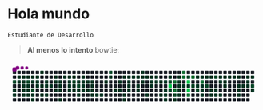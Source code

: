 # Hola mundo
`Estudiante de Desarrollo`
> **Al menos lo intento**:bowtie:
<!--
**iDankest/iDankest** is a ✨ _special_ ✨ repository because its `README.md` (this file) appears on your GitHub profile.

Here are some ideas to get you started:

- 🔭 I’m currently working on ...
- 🌱 I’m currently learning ...
- 👯 I’m looking to collaborate on ...
- 🤔 I’m looking for help with ...
- 💬 Ask me about ...
- 📫 How to reach me: ...
- 😄 Pronouns: ...
- ⚡ Fun fact: ...
-->
<svg viewBox="-16 -32 880 192" width="880" height="192" xmlns="http://www.w3.org/2000/svg"><desc>Generated with https://github.com/Platane/snk</desc><style>:root{--cb:#1b1f230a;--cs:purple;--ce:#161b22;--c0:#161b22;--c1:#01311f;--c2:#034525;--c3:#0f6d31;--c4:#00c647}.c{shape-rendering:geometricPrecision;fill:var(--ce);stroke-width:1px;stroke:var(--cb);animation:none 47500ms linear infinite;width:12px;height:12px}@keyframes c0{76.83%{fill:var(--c2)}76.85%,100%{fill:var(--ce)}}.c.c0{fill:var(--c2);animation-name:c0}@keyframes c1{30.94%{fill:var(--c1)}30.96%,100%{fill:var(--ce)}}.c.c1{fill:var(--c1);animation-name:c1}@keyframes c2{30.73%{fill:var(--c1)}30.75%,100%{fill:var(--ce)}}.c.c2{fill:var(--c1);animation-name:c2}@keyframes c3{0.62%{fill:var(--c1)}0.64%,100%{fill:var(--ce)}}.c.c3{fill:var(--c1);animation-name:c3}@keyframes c4{29.46%{fill:var(--c1)}29.48%,100%{fill:var(--ce)}}.c.c4{fill:var(--c1);animation-name:c4}@keyframes c5{0.83%{fill:var(--c1)}0.85%,100%{fill:var(--ce)}}.c.c5{fill:var(--c1);animation-name:c5}@keyframes c6{29.25%{fill:var(--c1)}29.27%,100%{fill:var(--ce)}}.c.c6{fill:var(--c1);animation-name:c6}@keyframes c7{29.04%{fill:var(--c1)}29.06%,100%{fill:var(--ce)}}.c.c7{fill:var(--c1);animation-name:c7}@keyframes c8{30.1%{fill:var(--c1)}30.12%,100%{fill:var(--ce)}}.c.c8{fill:var(--c1);animation-name:c8}@keyframes c9{30.31%{fill:var(--c1)}30.33%,100%{fill:var(--ce)}}.c.c9{fill:var(--c1);animation-name:c9}@keyframes ca{1.04%{fill:var(--c1)}1.06%,100%{fill:var(--ce)}}.c.ca{fill:var(--c1);animation-name:ca}@keyframes cb{76.2%{fill:var(--c2)}76.22%,100%{fill:var(--ce)}}.c.cb{fill:var(--c2);animation-name:cb}@keyframes cc{28.83%{fill:var(--c1)}28.85%,100%{fill:var(--ce)}}.c.cc{fill:var(--c1);animation-name:cc}@keyframes cd{28.62%{fill:var(--c1)}28.64%,100%{fill:var(--ce)}}.c.cd{fill:var(--c1);animation-name:cd}@keyframes ce{28.41%{fill:var(--c1)}28.43%,100%{fill:var(--ce)}}.c.ce{fill:var(--c1);animation-name:ce}@keyframes cf{1.25%{fill:var(--c1)}1.27%,100%{fill:var(--ce)}}.c.cf{fill:var(--c1);animation-name:cf}@keyframes cg{1.88%{fill:var(--c1)}1.9%,100%{fill:var(--ce)}}.c.cg{fill:var(--c1);animation-name:cg}@keyframes ch{75.57%{fill:var(--c2)}75.59%,100%{fill:var(--ce)}}.c.ch{fill:var(--c2);animation-name:ch}@keyframes ci{28.2%{fill:var(--c1)}28.22%,100%{fill:var(--ce)}}.c.ci{fill:var(--c1);animation-name:ci}@keyframes cj{32.2%{fill:var(--c1)}32.22%,100%{fill:var(--ce)}}.c.cj{fill:var(--c1);animation-name:cj}@keyframes ck{1.46%{fill:var(--c1)}1.48%,100%{fill:var(--ce)}}.c.ck{fill:var(--c1);animation-name:ck}@keyframes cl{1.67%{fill:var(--c1)}1.69%,100%{fill:var(--ce)}}.c.cl{fill:var(--c1);animation-name:cl}@keyframes cm{2.31%{fill:var(--c1)}2.33%,100%{fill:var(--ce)}}.c.cm{fill:var(--c1);animation-name:cm}@keyframes cn{35.57%{fill:var(--c1)}35.59%,100%{fill:var(--ce)}}.c.cn{fill:var(--c1);animation-name:cn}@keyframes co{2.52%{fill:var(--c1)}2.54%,100%{fill:var(--ce)}}.c.co{fill:var(--c1);animation-name:co}@keyframes cp{27.78%{fill:var(--c1)}27.8%,100%{fill:var(--ce)}}.c.cp{fill:var(--c1);animation-name:cp}@keyframes cq{34.94%{fill:var(--c1)}34.96%,100%{fill:var(--ce)}}.c.cq{fill:var(--c1);animation-name:cq}@keyframes cr{2.73%{fill:var(--c1)}2.75%,100%{fill:var(--ce)}}.c.cr{fill:var(--c1);animation-name:cr}@keyframes cs{27.57%{fill:var(--c1)}27.59%,100%{fill:var(--ce)}}.c.cs{fill:var(--c1);animation-name:cs}@keyframes ct{2.94%{fill:var(--c1)}2.96%,100%{fill:var(--ce)}}.c.ct{fill:var(--c1);animation-name:ct}@keyframes cu{3.99%{fill:var(--c1)}4.01%,100%{fill:var(--ce)}}.c.cu{fill:var(--c1);animation-name:cu}@keyframes cv{3.78%{fill:var(--c1)}3.8%,100%{fill:var(--ce)}}.c.cv{fill:var(--c1);animation-name:cv}@keyframes cw{26.94%{fill:var(--c1)}26.96%,100%{fill:var(--ce)}}.c.cw{fill:var(--c1);animation-name:cw}@keyframes cx{3.57%{fill:var(--c1)}3.59%,100%{fill:var(--ce)}}.c.cx{fill:var(--c1);animation-name:cx}@keyframes cy{3.36%{fill:var(--c1)}3.38%,100%{fill:var(--ce)}}.c.cy{fill:var(--c1);animation-name:cy}@keyframes cz{26.73%{fill:var(--c1)}26.75%,100%{fill:var(--ce)}}.c.cz{fill:var(--c1);animation-name:cz}@keyframes c10{33.46%{fill:var(--c1)}33.48%,100%{fill:var(--ce)}}.c.c10{fill:var(--c1);animation-name:c10}@keyframes c11{4.41%{fill:var(--c1)}4.43%,100%{fill:var(--ce)}}.c.c11{fill:var(--c1);animation-name:c11}@keyframes c12{4.62%{fill:var(--c1)}4.64%,100%{fill:var(--ce)}}.c.c12{fill:var(--c1);animation-name:c12}@keyframes c13{24.62%{fill:var(--c1)}24.64%,100%{fill:var(--ce)}}.c.c13{fill:var(--c1);animation-name:c13}@keyframes c14{24.83%{fill:var(--c1)}24.85%,100%{fill:var(--ce)}}.c.c14{fill:var(--c1);animation-name:c14}@keyframes c15{26.31%{fill:var(--c1)}26.33%,100%{fill:var(--ce)}}.c.c15{fill:var(--c1);animation-name:c15}@keyframes c16{4.83%{fill:var(--c1)}4.85%,100%{fill:var(--ce)}}.c.c16{fill:var(--c1);animation-name:c16}@keyframes c17{72.83%{fill:var(--c2)}72.85%,100%{fill:var(--ce)}}.c.c17{fill:var(--c2);animation-name:c17}@keyframes c18{25.04%{fill:var(--c1)}25.06%,100%{fill:var(--ce)}}.c.c18{fill:var(--c1);animation-name:c18}@keyframes c19{25.25%{fill:var(--c1)}25.27%,100%{fill:var(--ce)}}.c.c19{fill:var(--c1);animation-name:c19}@keyframes c1a{23.78%{fill:var(--c1)}23.8%,100%{fill:var(--ce)}}.c.c1a{fill:var(--c1);animation-name:c1a}@keyframes c1b{73.25%{fill:var(--c2)}73.27%,100%{fill:var(--ce)}}.c.c1b{fill:var(--c2);animation-name:c1b}@keyframes c1c{25.46%{fill:var(--c1)}25.48%,100%{fill:var(--ce)}}.c.c1c{fill:var(--c1);animation-name:c1c}@keyframes c1d{25.67%{fill:var(--c1)}25.69%,100%{fill:var(--ce)}}.c.c1d{fill:var(--c1);animation-name:c1d}@keyframes c1e{5.25%{fill:var(--c1)}5.27%,100%{fill:var(--ce)}}.c.c1e{fill:var(--c1);animation-name:c1e}@keyframes c1f{5.46%{fill:var(--c1)}5.48%,100%{fill:var(--ce)}}.c.c1f{fill:var(--c1);animation-name:c1f}@keyframes c1g{6.52%{fill:var(--c1)}6.54%,100%{fill:var(--ce)}}.c.c1g{fill:var(--c1);animation-name:c1g}@keyframes c1h{6.73%{fill:var(--c1)}6.75%,100%{fill:var(--ce)}}.c.c1h{fill:var(--c1);animation-name:c1h}@keyframes c1i{5.67%{fill:var(--c1)}5.69%,100%{fill:var(--ce)}}.c.c1i{fill:var(--c1);animation-name:c1i}@keyframes c1j{6.94%{fill:var(--c1)}6.96%,100%{fill:var(--ce)}}.c.c1j{fill:var(--c1);animation-name:c1j}@keyframes c1k{5.88%{fill:var(--c1)}5.9%,100%{fill:var(--ce)}}.c.c1k{fill:var(--c1);animation-name:c1k}@keyframes c1l{6.1%{fill:var(--c1)}6.12%,100%{fill:var(--ce)}}.c.c1l{fill:var(--c1);animation-name:c1l}@keyframes c1m{7.15%{fill:var(--c1)}7.17%,100%{fill:var(--ce)}}.c.c1m{fill:var(--c1);animation-name:c1m}@keyframes c1n{7.36%{fill:var(--c1)}7.38%,100%{fill:var(--ce)}}.c.c1n{fill:var(--c1);animation-name:c1n}@keyframes c1o{7.57%{fill:var(--c1)}7.59%,100%{fill:var(--ce)}}.c.c1o{fill:var(--c1);animation-name:c1o}@keyframes c1p{7.78%{fill:var(--c1)}7.8%,100%{fill:var(--ce)}}.c.c1p{fill:var(--c1);animation-name:c1p}@keyframes c1q{22.52%{fill:var(--c1)}22.54%,100%{fill:var(--ce)}}.c.c1q{fill:var(--c1);animation-name:c1q}@keyframes c1r{70.73%{fill:var(--c2)}70.75%,100%{fill:var(--ce)}}.c.c1r{fill:var(--c2);animation-name:c1r}@keyframes c1s{22.1%{fill:var(--c1)}22.12%,100%{fill:var(--ce)}}.c.c1s{fill:var(--c1);animation-name:c1s}@keyframes c1t{8.62%{fill:var(--c1)}8.64%,100%{fill:var(--ce)}}.c.c1t{fill:var(--c1);animation-name:c1t}@keyframes c1u{21.04%{fill:var(--c1)}21.06%,100%{fill:var(--ce)}}.c.c1u{fill:var(--c1);animation-name:c1u}@keyframes c1v{8.83%{fill:var(--c1)}8.85%,100%{fill:var(--ce)}}.c.c1v{fill:var(--c1);animation-name:c1v}@keyframes c1w{21.46%{fill:var(--c1)}21.48%,100%{fill:var(--ce)}}.c.c1w{fill:var(--c1);animation-name:c1w}@keyframes c1x{19.78%{fill:var(--c1)}19.8%,100%{fill:var(--ce)}}.c.c1x{fill:var(--c1);animation-name:c1x}@keyframes c1y{19.99%{fill:var(--c1)}20.01%,100%{fill:var(--ce)}}.c.c1y{fill:var(--c1);animation-name:c1y}@keyframes c1z{9.88%{fill:var(--c1)}9.9%,100%{fill:var(--ce)}}.c.c1z{fill:var(--c1);animation-name:c1z}@keyframes c20{9.67%{fill:var(--c1)}9.69%,100%{fill:var(--ce)}}.c.c20{fill:var(--c1);animation-name:c20}@keyframes c21{9.46%{fill:var(--c1)}9.48%,100%{fill:var(--ce)}}.c.c21{fill:var(--c1);animation-name:c21}@keyframes c22{9.25%{fill:var(--c1)}9.27%,100%{fill:var(--ce)}}.c.c22{fill:var(--c1);animation-name:c22}@keyframes c23{10.1%{fill:var(--c1)}10.12%,100%{fill:var(--ce)}}.c.c23{fill:var(--c1);animation-name:c23}@keyframes c24{10.31%{fill:var(--c1)}10.33%,100%{fill:var(--ce)}}.c.c24{fill:var(--c1);animation-name:c24}@keyframes c25{18.73%{fill:var(--c1)}18.75%,100%{fill:var(--ce)}}.c.c25{fill:var(--c1);animation-name:c25}@keyframes c26{18.94%{fill:var(--c1)}18.96%,100%{fill:var(--ce)}}.c.c26{fill:var(--c1);animation-name:c26}@keyframes c27{17.88%{fill:var(--c1)}17.9%,100%{fill:var(--ce)}}.c.c27{fill:var(--c1);animation-name:c27}@keyframes c28{10.52%{fill:var(--c1)}10.54%,100%{fill:var(--ce)}}.c.c28{fill:var(--c1);animation-name:c28}@keyframes c29{17.46%{fill:var(--c1)}17.48%,100%{fill:var(--ce)}}.c.c29{fill:var(--c1);animation-name:c29}@keyframes c2a{10.73%{fill:var(--c1)}10.75%,100%{fill:var(--ce)}}.c.c2a{fill:var(--c1);animation-name:c2a}@keyframes c2b{16.2%{fill:var(--c1)}16.22%,100%{fill:var(--ce)}}.c.c2b{fill:var(--c1);animation-name:c2b}@keyframes c2c{10.94%{fill:var(--c1)}10.96%,100%{fill:var(--ce)}}.c.c2c{fill:var(--c1);animation-name:c2c}@keyframes c2d{17.04%{fill:var(--c1)}17.06%,100%{fill:var(--ce)}}.c.c2d{fill:var(--c1);animation-name:c2d}@keyframes c2e{16.83%{fill:var(--c1)}16.85%,100%{fill:var(--ce)}}.c.c2e{fill:var(--c1);animation-name:c2e}@keyframes c2f{11.15%{fill:var(--c1)}11.17%,100%{fill:var(--ce)}}.c.c2f{fill:var(--c1);animation-name:c2f}@keyframes c2g{11.36%{fill:var(--c1)}11.38%,100%{fill:var(--ce)}}.c.c2g{fill:var(--c1);animation-name:c2g}@keyframes c2h{11.57%{fill:var(--c1)}11.59%,100%{fill:var(--ce)}}.c.c2h{fill:var(--c1);animation-name:c2h}@keyframes c2i{15.57%{fill:var(--c1)}15.59%,100%{fill:var(--ce)}}.c.c2i{fill:var(--c1);animation-name:c2i}@keyframes c2j{11.78%{fill:var(--c1)}11.8%,100%{fill:var(--ce)}}.c.c2j{fill:var(--c1);animation-name:c2j}@keyframes c2k{15.15%{fill:var(--c1)}15.17%,100%{fill:var(--ce)}}.c.c2k{fill:var(--c1);animation-name:c2k}@keyframes c2l{14.94%{fill:var(--c1)}14.96%,100%{fill:var(--ce)}}.c.c2l{fill:var(--c1);animation-name:c2l}@keyframes c2m{14.73%{fill:var(--c1)}14.75%,100%{fill:var(--ce)}}.c.c2m{fill:var(--c1);animation-name:c2m}@keyframes c2n{12.2%{fill:var(--c1)}12.22%,100%{fill:var(--ce)}}.c.c2n{fill:var(--c1);animation-name:c2n}@keyframes c2o{67.57%{fill:var(--c2)}67.59%,100%{fill:var(--ce)}}.c.c2o{fill:var(--c2);animation-name:c2o}@keyframes c2p{91.78%{fill:var(--c4)}91.8%,100%{fill:var(--ce)}}.c.c2p{fill:var(--c4);animation-name:c2p}@keyframes c2q{66.73%{fill:var(--c2)}66.75%,100%{fill:var(--ce)}}.c.c2q{fill:var(--c2);animation-name:c2q}@keyframes c2r{88.83%{fill:var(--c3)}88.85%,100%{fill:var(--ce)}}.c.c2r{fill:var(--c3);animation-name:c2r}@keyframes c2s{89.25%{fill:var(--c3)}89.27%,100%{fill:var(--ce)}}.c.c2s{fill:var(--c3);animation-name:c2s}@keyframes c2t{66.31%{fill:var(--c2)}66.33%,100%{fill:var(--ce)}}.c.c2t{fill:var(--c2);animation-name:c2t}@keyframes c2u{14.31%{fill:var(--c1)}14.33%,100%{fill:var(--ce)}}.c.c2u{fill:var(--c1);animation-name:c2u}@keyframes c2v{12.62%{fill:var(--c1)}12.64%,100%{fill:var(--ce)}}.c.c2v{fill:var(--c1);animation-name:c2v}@keyframes c2w{12.83%{fill:var(--c1)}12.85%,100%{fill:var(--ce)}}.c.c2w{fill:var(--c1);animation-name:c2w}@keyframes c2x{13.46%{fill:var(--c1)}13.48%,100%{fill:var(--ce)}}.c.c2x{fill:var(--c1);animation-name:c2x}@keyframes c2y{13.67%{fill:var(--c1)}13.69%,100%{fill:var(--ce)}}.c.c2y{fill:var(--c1);animation-name:c2y}@keyframes c2z{13.88%{fill:var(--c1)}13.9%,100%{fill:var(--ce)}}.c.c2z{fill:var(--c1);animation-name:c2z}@keyframes c30{87.99%{fill:var(--c3)}88.01%,100%{fill:var(--ce)}}.c.c30{fill:var(--c3);animation-name:c30}@keyframes c31{87.78%{fill:var(--c3)}87.8%,100%{fill:var(--ce)}}.c.c31{fill:var(--c3);animation-name:c31}@keyframes c32{13.25%{fill:var(--c1)}13.27%,100%{fill:var(--ce)}}.c.c32{fill:var(--c1);animation-name:c32}@keyframes c33{85.88%{fill:var(--c2)}85.9%,100%{fill:var(--ce)}}.c.c33{fill:var(--c2);animation-name:c33}@keyframes c34{90.73%{fill:var(--c4)}90.75%,100%{fill:var(--ce)}}.c.c34{fill:var(--c4);animation-name:c34}@keyframes c35{58.1%{fill:var(--c1)}58.12%,100%{fill:var(--ce)}}.c.c35{fill:var(--c1);animation-name:c35}@keyframes c36{90.31%{fill:var(--c4)}90.33%,100%{fill:var(--ce)}}.c.c36{fill:var(--c4);animation-name:c36}@keyframes c37{90.1%{fill:var(--c3)}90.12%,100%{fill:var(--ce)}}.c.c37{fill:var(--c3);animation-name:c37}@keyframes c38{86.1%{fill:var(--c3)}86.12%,100%{fill:var(--ce)}}.c.c38{fill:var(--c3);animation-name:c38}@keyframes c39{58.31%{fill:var(--c2)}58.33%,100%{fill:var(--ce)}}.c.c39{fill:var(--c2);animation-name:c39}@keyframes c3a{43.36%{fill:var(--c1)}43.38%,100%{fill:var(--ce)}}.c.c3a{fill:var(--c1);animation-name:c3a}@keyframes c3b{53.88%{fill:var(--c1)}53.9%,100%{fill:var(--ce)}}.c.c3b{fill:var(--c1);animation-name:c3b}@keyframes c3c{58.73%{fill:var(--c2)}58.75%,100%{fill:var(--ce)}}.c.c3c{fill:var(--c2);animation-name:c3c}@keyframes c3d{43.57%{fill:var(--c1)}43.59%,100%{fill:var(--ce)}}.c.c3d{fill:var(--c1);animation-name:c3d}@keyframes c3e{86.73%{fill:var(--c3)}86.75%,100%{fill:var(--ce)}}.c.c3e{fill:var(--c3);animation-name:c3e}@keyframes c3f{53.67%{fill:var(--c1)}53.69%,100%{fill:var(--ce)}}.c.c3f{fill:var(--c1);animation-name:c3f}@keyframes c3g{53.46%{fill:var(--c1)}53.48%,100%{fill:var(--ce)}}.c.c3g{fill:var(--c1);animation-name:c3g}@keyframes c3h{56.2%{fill:var(--c1)}56.22%,100%{fill:var(--ce)}}.c.c3h{fill:var(--c1);animation-name:c3h}@keyframes c3i{43.78%{fill:var(--c1)}43.8%,100%{fill:var(--ce)}}.c.c3i{fill:var(--c1);animation-name:c3i}@keyframes c3j{59.36%{fill:var(--c2)}59.38%,100%{fill:var(--ce)}}.c.c3j{fill:var(--c2);animation-name:c3j}@keyframes c3k{43.99%{fill:var(--c1)}44.01%,100%{fill:var(--ce)}}.c.c3k{fill:var(--c1);animation-name:c3k}@keyframes c3l{51.78%{fill:var(--c1)}51.8%,100%{fill:var(--ce)}}.c.c3l{fill:var(--c1);animation-name:c3l}@keyframes c3m{51.99%{fill:var(--c1)}52.01%,100%{fill:var(--ce)}}.c.c3m{fill:var(--c1);animation-name:c3m}@keyframes c3n{60.2%{fill:var(--c2)}60.22%,100%{fill:var(--ce)}}.c.c3n{fill:var(--c2);animation-name:c3n}@keyframes c3o{51.57%{fill:var(--c1)}51.59%,100%{fill:var(--ce)}}.c.c3o{fill:var(--c1);animation-name:c3o}@keyframes c3p{52.2%{fill:var(--c1)}52.22%,100%{fill:var(--ce)}}.c.c3p{fill:var(--c1);animation-name:c3p}@keyframes c3q{50.73%{fill:var(--c1)}50.75%,100%{fill:var(--ce)}}.c.c3q{fill:var(--c1);animation-name:c3q}@keyframes c3r{44.62%{fill:var(--c1)}44.64%,100%{fill:var(--ce)}}.c.c3r{fill:var(--c1);animation-name:c3r}@keyframes c3s{52.41%{fill:var(--c1)}52.43%,100%{fill:var(--ce)}}.c.c3s{fill:var(--c1);animation-name:c3s}@keyframes c3t{45.04%{fill:var(--c1)}45.06%,100%{fill:var(--ce)}}.c.c3t{fill:var(--c1);animation-name:c3t}@keyframes c3u{44.83%{fill:var(--c1)}44.85%,100%{fill:var(--ce)}}.c.c3u{fill:var(--c1);animation-name:c3u}@keyframes c3v{50.1%{fill:var(--c1)}50.12%,100%{fill:var(--ce)}}.c.c3v{fill:var(--c1);animation-name:c3v}@keyframes c3w{45.25%{fill:var(--c1)}45.27%,100%{fill:var(--ce)}}.c.c3w{fill:var(--c1);animation-name:c3w}@keyframes c3x{45.46%{fill:var(--c1)}45.48%,100%{fill:var(--ce)}}.c.c3x{fill:var(--c1);animation-name:c3x}@keyframes c3y{45.67%{fill:var(--c1)}45.69%,100%{fill:var(--ce)}}.c.c3y{fill:var(--c1);animation-name:c3y}@keyframes c3z{47.36%{fill:var(--c1)}47.38%,100%{fill:var(--ce)}}.c.c3z{fill:var(--c1);animation-name:c3z}@keyframes c40{47.57%{fill:var(--c1)}47.59%,100%{fill:var(--ce)}}.c.c40{fill:var(--c1);animation-name:c40}@keyframes c41{47.78%{fill:var(--c1)}47.8%,100%{fill:var(--ce)}}.c.c41{fill:var(--c1);animation-name:c41}@keyframes c42{47.15%{fill:var(--c1)}47.17%,100%{fill:var(--ce)}}.c.c42{fill:var(--c1);animation-name:c42}@keyframes c43{46.1%{fill:var(--c1)}46.12%,100%{fill:var(--ce)}}.c.c43{fill:var(--c1);animation-name:c43}@keyframes c44{46.73%{fill:var(--c1)}46.75%,100%{fill:var(--ce)}}.c.c44{fill:var(--c1);animation-name:c44}@keyframes c45{46.94%{fill:var(--c1)}46.96%,100%{fill:var(--ce)}}.c.c45{fill:var(--c1);animation-name:c45}@keyframes c46{46.31%{fill:var(--c1)}46.33%,100%{fill:var(--ce)}}.c.c46{fill:var(--c1);animation-name:c46}@keyframes c47{62.31%{fill:var(--c2)}62.33%,100%{fill:var(--ce)}}.c.c47{fill:var(--c2);animation-name:c47}@keyframes c48{48.62%{fill:var(--c1)}48.64%,100%{fill:var(--ce)}}.c.c48{fill:var(--c1);animation-name:c48}.u{transform-origin:0 0;transform:scale(0,1);animation:none linear 47500ms infinite}@keyframes u0{0.62%{transform:scale(0.000,1)}0.64%,0.83%{transform:scale(0.008,1)}0.85%,1.04%{transform:scale(0.016,1)}1.06%,1.25%{transform:scale(0.023,1)}1.27%,1.46%{transform:scale(0.031,1)}1.48%,1.67%{transform:scale(0.039,1)}1.69%,1.88%{transform:scale(0.047,1)}1.9%,2.31%{transform:scale(0.055,1)}2.33%,2.52%{transform:scale(0.063,1)}2.54%,2.73%{transform:scale(0.070,1)}2.75%,2.94%{transform:scale(0.078,1)}2.96%,3.36%{transform:scale(0.086,1)}3.38%,3.57%{transform:scale(0.094,1)}3.59%,3.78%{transform:scale(0.102,1)}3.8%,3.99%{transform:scale(0.109,1)}4.01%,4.41%{transform:scale(0.117,1)}4.43%,4.62%{transform:scale(0.125,1)}4.64%,4.83%{transform:scale(0.133,1)}4.85%,5.25%{transform:scale(0.141,1)}5.27%,5.46%{transform:scale(0.148,1)}5.48%,5.67%{transform:scale(0.156,1)}5.69%,5.88%{transform:scale(0.164,1)}5.9%,6.1%{transform:scale(0.172,1)}6.12%,6.52%{transform:scale(0.180,1)}6.54%,6.73%{transform:scale(0.188,1)}6.75%,6.94%{transform:scale(0.195,1)}6.96%,7.15%{transform:scale(0.203,1)}7.17%,7.36%{transform:scale(0.211,1)}7.38%,7.57%{transform:scale(0.219,1)}7.59%,7.78%{transform:scale(0.227,1)}7.8%,8.62%{transform:scale(0.234,1)}8.64%,8.83%{transform:scale(0.242,1)}8.85%,9.25%{transform:scale(0.250,1)}9.27%,9.46%{transform:scale(0.258,1)}9.48%,9.67%{transform:scale(0.266,1)}9.69%,9.88%{transform:scale(0.273,1)}9.9%,10.1%{transform:scale(0.281,1)}10.12%,10.31%{transform:scale(0.289,1)}10.33%,10.52%{transform:scale(0.297,1)}10.54%,10.73%{transform:scale(0.305,1)}10.75%,10.94%{transform:scale(0.313,1)}10.96%,11.15%{transform:scale(0.320,1)}11.17%,11.36%{transform:scale(0.328,1)}11.38%,11.57%{transform:scale(0.336,1)}11.59%,11.78%{transform:scale(0.344,1)}11.8%,12.2%{transform:scale(0.352,1)}12.22%,12.62%{transform:scale(0.359,1)}12.64%,12.83%{transform:scale(0.367,1)}12.85%,13.25%{transform:scale(0.375,1)}13.27%,13.46%{transform:scale(0.383,1)}13.48%,13.67%{transform:scale(0.391,1)}13.69%,13.88%{transform:scale(0.398,1)}13.9%,14.31%{transform:scale(0.406,1)}14.33%,14.73%{transform:scale(0.414,1)}14.75%,14.94%{transform:scale(0.422,1)}14.96%,15.15%{transform:scale(0.430,1)}15.17%,15.57%{transform:scale(0.438,1)}15.59%,16.2%{transform:scale(0.445,1)}16.22%,16.83%{transform:scale(0.453,1)}16.85%,17.04%{transform:scale(0.461,1)}17.06%,17.46%{transform:scale(0.469,1)}17.48%,17.88%{transform:scale(0.477,1)}17.9%,18.73%{transform:scale(0.484,1)}18.75%,18.94%{transform:scale(0.492,1)}18.96%,19.78%{transform:scale(0.500,1)}19.8%,19.99%{transform:scale(0.508,1)}20.01%,21.04%{transform:scale(0.516,1)}21.06%,21.46%{transform:scale(0.523,1)}21.48%,22.1%{transform:scale(0.531,1)}22.12%,22.52%{transform:scale(0.539,1)}22.54%,23.78%{transform:scale(0.547,1)}23.8%,24.62%{transform:scale(0.555,1)}24.64%,24.83%{transform:scale(0.563,1)}24.85%,25.04%{transform:scale(0.570,1)}25.06%,25.25%{transform:scale(0.578,1)}25.27%,25.46%{transform:scale(0.586,1)}25.48%,25.67%{transform:scale(0.594,1)}25.69%,26.31%{transform:scale(0.602,1)}26.33%,26.73%{transform:scale(0.609,1)}26.75%,26.94%{transform:scale(0.617,1)}26.96%,27.57%{transform:scale(0.625,1)}27.59%,27.78%{transform:scale(0.633,1)}27.8%,28.2%{transform:scale(0.641,1)}28.22%,28.41%{transform:scale(0.648,1)}28.43%,28.62%{transform:scale(0.656,1)}28.64%,28.83%{transform:scale(0.664,1)}28.85%,29.04%{transform:scale(0.672,1)}29.06%,29.25%{transform:scale(0.680,1)}29.27%,29.46%{transform:scale(0.688,1)}29.48%,30.1%{transform:scale(0.695,1)}30.12%,30.31%{transform:scale(0.703,1)}30.33%,30.73%{transform:scale(0.711,1)}30.75%,30.94%{transform:scale(0.719,1)}30.96%,32.2%{transform:scale(0.727,1)}32.22%,33.46%{transform:scale(0.734,1)}33.48%,34.94%{transform:scale(0.742,1)}34.96%,35.57%{transform:scale(0.750,1)}35.59%,43.36%{transform:scale(0.758,1)}43.38%,43.57%{transform:scale(0.766,1)}43.59%,43.78%{transform:scale(0.773,1)}43.8%,43.99%{transform:scale(0.781,1)}44.01%,44.62%{transform:scale(0.789,1)}44.64%,44.83%{transform:scale(0.797,1)}44.85%,45.04%{transform:scale(0.805,1)}45.06%,45.25%{transform:scale(0.813,1)}45.27%,45.46%{transform:scale(0.820,1)}45.48%,45.67%{transform:scale(0.828,1)}45.69%,46.1%{transform:scale(0.836,1)}46.12%,46.31%{transform:scale(0.844,1)}46.33%,46.73%{transform:scale(0.852,1)}46.75%,46.94%{transform:scale(0.859,1)}46.96%,47.15%{transform:scale(0.867,1)}47.17%,47.36%{transform:scale(0.875,1)}47.38%,47.57%{transform:scale(0.883,1)}47.59%,47.78%{transform:scale(0.891,1)}47.8%,48.62%{transform:scale(0.898,1)}48.64%,50.1%{transform:scale(0.906,1)}50.12%,50.73%{transform:scale(0.914,1)}50.75%,51.57%{transform:scale(0.922,1)}51.59%,51.78%{transform:scale(0.930,1)}51.8%,51.99%{transform:scale(0.938,1)}52.01%,52.2%{transform:scale(0.945,1)}52.22%,52.41%{transform:scale(0.953,1)}52.43%,53.46%{transform:scale(0.961,1)}53.48%,53.67%{transform:scale(0.969,1)}53.69%,53.88%{transform:scale(0.977,1)}53.9%,56.2%{transform:scale(0.984,1)}56.22%,58.1%{transform:scale(0.992,1)}58.12%,100%{transform:scale(1.000,1)}}.u.u0{fill:var(--c1);animation-name:u0;transform-origin:0.0px 0}@keyframes u1{58.31%{transform:scale(0.000,1)}58.33%,58.73%{transform:scale(0.067,1)}58.75%,59.36%{transform:scale(0.133,1)}59.38%,60.2%{transform:scale(0.200,1)}60.22%,62.31%{transform:scale(0.267,1)}62.33%,66.31%{transform:scale(0.333,1)}66.33%,66.73%{transform:scale(0.400,1)}66.75%,67.57%{transform:scale(0.467,1)}67.59%,70.73%{transform:scale(0.533,1)}70.75%,72.83%{transform:scale(0.600,1)}72.85%,73.25%{transform:scale(0.667,1)}73.27%,75.57%{transform:scale(0.733,1)}75.59%,76.2%{transform:scale(0.800,1)}76.22%,76.83%{transform:scale(0.867,1)}76.85%,85.88%{transform:scale(0.933,1)}85.9%,100%{transform:scale(1.000,1)}}.u.u1{fill:var(--c2);animation-name:u1;transform-origin:709.4px 0}@keyframes u2{86.1%{transform:scale(0.000,1)}86.12%,86.73%{transform:scale(0.143,1)}86.75%,87.78%{transform:scale(0.286,1)}87.8%,87.99%{transform:scale(0.429,1)}88.01%,88.83%{transform:scale(0.571,1)}88.85%,89.25%{transform:scale(0.714,1)}89.27%,90.1%{transform:scale(0.857,1)}90.12%,100%{transform:scale(1.000,1)}}.u.u2{fill:var(--c3);animation-name:u2;transform-origin:792.6px 0}@keyframes u3{90.31%{transform:scale(0.000,1)}90.33%,90.73%{transform:scale(0.333,1)}90.75%,91.78%{transform:scale(0.667,1)}91.8%,100%{transform:scale(1.000,1)}}.u.u3{fill:var(--c4);animation-name:u3;transform-origin:831.4px 0}.s{shape-rendering:geometricPrecision;fill:var(--cs);animation:none linear 47500ms infinite}@keyframes s0{0%,99.79%{transform:translate(0px,-16px)}0.21%{transform:translate(0px,0px)}0.42%{transform:translate(16px,0px)}0.63%{transform:translate(16px,16px)}1.47%{transform:translate(80px,16px)}1.68%{transform:translate(80px,32px)}1.89%{transform:translate(64px,32px)}2.11%,75.37%{transform:translate(64px,48px)}3.37%{transform:translate(160px,48px)}3.58%,34.32%{transform:translate(160px,32px)}3.79%{transform:translate(144px,32px)}4%{transform:translate(144px,16px)}5.26%{transform:translate(240px,16px)}5.47%{transform:translate(240px,32px)}5.89%{transform:translate(272px,32px)}6.11%{transform:translate(272px,48px)}6.53%{transform:translate(240px,48px)}6.74%{transform:translate(240px,64px)}7.16%{transform:translate(272px,64px)}7.37%{transform:translate(272px,80px)}8.42%{transform:translate(352px,80px)}8.63%{transform:translate(352px,64px)}9.26%{transform:translate(400px,64px)}9.89%{transform:translate(400px,16px)}11.16%{transform:translate(496px,16px)}11.37%{transform:translate(496px,32px)}11.79%,67.37%{transform:translate(528px,32px)}12%{transform:translate(528px,16px)}12.63%{transform:translate(576px,16px)}12.84%{transform:translate(576px,32px)}13.05%{transform:translate(592px,32px)}13.26%,57.89%{transform:translate(592px,48px)}13.47%,65.68%{transform:translate(576px,48px)}14.11%{transform:translate(576px,96px)}14.74%{transform:translate(528px,96px)}15.16%,66.95%{transform:translate(528px,64px)}15.37%{transform:translate(512px,64px)}15.58%{transform:translate(512px,80px)}16.21%{transform:translate(464px,80px)}16.42%{transform:translate(464px,64px)}16.63%{transform:translate(480px,64px)}17.05%{transform:translate(480px,32px)}17.47%{transform:translate(448px,32px)}17.89%{transform:translate(448px,0px)}18.11%{transform:translate(432px,0px)}18.95%{transform:translate(432px,64px)}19.58%{transform:translate(384px,64px)}20%{transform:translate(384px,96px)}20.21%{transform:translate(368px,96px)}21.05%{transform:translate(368px,32px)}21.26%{transform:translate(384px,32px)}21.47%{transform:translate(384px,16px)}22.32%{transform:translate(320px,16px)}22.53%{transform:translate(320px,32px)}23.79%,73.05%{transform:translate(224px,32px)}24%{transform:translate(224px,16px)}24.42%{transform:translate(192px,16px)}24.84%{transform:translate(192px,48px)}25.05%{transform:translate(208px,48px)}25.26%,26.11%{transform:translate(208px,64px)}25.47%{transform:translate(224px,64px)}25.68%{transform:translate(224px,80px)}25.89%{transform:translate(208px,80px)}27.37%{transform:translate(112px,64px)}27.58%{transform:translate(112px,80px)}28.42%,31.79%{transform:translate(48px,80px)}28.84%{transform:translate(48px,48px)}29.05%,29.89%{transform:translate(32px,48px)}29.26%{transform:translate(32px,32px)}29.47%{transform:translate(16px,32px)}29.68%{transform:translate(16px,48px)}30.32%{transform:translate(32px,80px)}30.74%{transform:translate(0px,80px)}30.95%{transform:translate(0px,64px)}31.58%,75.79%{transform:translate(48px,64px)}32%{transform:translate(64px,80px)}32.21%{transform:translate(64px,96px)}33.47%{transform:translate(160px,96px)}34.95%,97.68%{transform:translate(112px,32px)}35.37%{transform:translate(112px,0px)}35.58%{transform:translate(96px,0px)}35.79%{transform:translate(96px,-16px)}42.95%{transform:translate(640px,-16px)}43.37%,54.32%,87.16%{transform:translate(640px,16px)}44%,54.95%{transform:translate(688px,16px)}44.21%{transform:translate(688px,32px)}44.84%{transform:translate(736px,32px)}45.05%,50.53%{transform:translate(736px,16px)}46.32%,61.89%{transform:translate(832px,16px)}46.53%{transform:translate(832px,32px)}46.74%{transform:translate(816px,32px)}46.95%,49.05%{transform:translate(816px,48px)}47.37%{transform:translate(784px,48px)}47.79%{transform:translate(784px,80px)}48.42%{transform:translate(832px,80px)}48.63%{transform:translate(832px,64px)}48.84%{transform:translate(816px,64px)}50.11%{transform:translate(736px,48px)}50.74%{transform:translate(720px,16px)}50.95%{transform:translate(720px,32px)}51.16%{transform:translate(704px,32px)}51.58%{transform:translate(704px,64px)}51.79%,55.58%{transform:translate(688px,64px)}52%{transform:translate(688px,80px)}52.42%{transform:translate(720px,80px)}52.63%{transform:translate(720px,64px)}53.47%,56%{transform:translate(656px,64px)}53.68%{transform:translate(656px,48px)}53.89%,58.53%{transform:translate(640px,48px)}56.21%{transform:translate(656px,80px)}56.63%{transform:translate(624px,80px)}56.84%{transform:translate(624px,96px)}57.26%{transform:translate(592px,96px)}58.74%{transform:translate(640px,64px)}59.16%{transform:translate(672px,64px)}59.37%{transform:translate(672px,48px)}59.79%{transform:translate(704px,48px)}60.21%{transform:translate(704px,16px)}62.32%{transform:translate(832px,48px)}66.11%{transform:translate(576px,80px)}66.53%{transform:translate(544px,80px)}66.74%{transform:translate(544px,64px)}67.58%,91.58%{transform:translate(544px,32px)}68%{transform:translate(544px,0px)}72.42%{transform:translate(208px,0px)}72.84%{transform:translate(208px,32px)}73.26%{transform:translate(224px,48px)}75.58%{transform:translate(64px,64px)}76.21%{transform:translate(48px,32px)}76.84%{transform:translate(0px,32px)}77.05%{transform:translate(0px,16px)}84.42%{transform:translate(560px,16px)}84.63%,88.42%{transform:translate(560px,0px)}84.84%{transform:translate(576px,0px)}85.05%{transform:translate(576px,-16px)}85.47%{transform:translate(608px,-16px)}85.89%{transform:translate(608px,16px)}86.53%{transform:translate(656px,16px)}86.74%{transform:translate(656px,32px)}86.95%{transform:translate(640px,32px)}87.79%{transform:translate(592px,16px)}88%{transform:translate(592px,0px)}89.26%{transform:translate(560px,64px)}89.68%{transform:translate(592px,64px)}89.89%{transform:translate(592px,80px)}90.11%{transform:translate(608px,80px)}90.74%{transform:translate(608px,32px)}91.79%{transform:translate(544px,48px)}97.47%{transform:translate(112px,48px)}97.89%{transform:translate(96px,32px)}98.11%{transform:translate(96px,16px)}98.74%{transform:translate(48px,16px)}99.16%{transform:translate(48px,-16px)}}.s.s0{transform:translate(0px,-16px);animation-name:s0}@keyframes s1{0%,99.79%{transform:translate(16px,-16px)}0.21%{transform:translate(0px,-16px)}0.42%{transform:translate(0px,0px)}0.63%{transform:translate(16px,0px)}0.84%{transform:translate(16px,16px)}1.68%{transform:translate(80px,16px)}1.89%{transform:translate(80px,32px)}2.11%{transform:translate(64px,32px)}2.32%,75.58%{transform:translate(64px,48px)}3.58%{transform:translate(160px,48px)}3.79%,34.53%{transform:translate(160px,32px)}4%{transform:translate(144px,32px)}4.21%{transform:translate(144px,16px)}5.47%{transform:translate(240px,16px)}5.68%{transform:translate(240px,32px)}6.11%{transform:translate(272px,32px)}6.32%{transform:translate(272px,48px)}6.74%{transform:translate(240px,48px)}6.95%{transform:translate(240px,64px)}7.37%{transform:translate(272px,64px)}7.58%{transform:translate(272px,80px)}8.63%{transform:translate(352px,80px)}8.84%{transform:translate(352px,64px)}9.47%{transform:translate(400px,64px)}10.11%{transform:translate(400px,16px)}11.37%{transform:translate(496px,16px)}11.58%{transform:translate(496px,32px)}12%,67.58%{transform:translate(528px,32px)}12.21%{transform:translate(528px,16px)}12.84%{transform:translate(576px,16px)}13.05%{transform:translate(576px,32px)}13.26%{transform:translate(592px,32px)}13.47%,58.11%{transform:translate(592px,48px)}13.68%,65.89%{transform:translate(576px,48px)}14.32%{transform:translate(576px,96px)}14.95%{transform:translate(528px,96px)}15.37%,67.16%{transform:translate(528px,64px)}15.58%{transform:translate(512px,64px)}15.79%{transform:translate(512px,80px)}16.42%{transform:translate(464px,80px)}16.63%{transform:translate(464px,64px)}16.84%{transform:translate(480px,64px)}17.26%{transform:translate(480px,32px)}17.68%{transform:translate(448px,32px)}18.11%{transform:translate(448px,0px)}18.32%{transform:translate(432px,0px)}19.16%{transform:translate(432px,64px)}19.79%{transform:translate(384px,64px)}20.21%{transform:translate(384px,96px)}20.42%{transform:translate(368px,96px)}21.26%{transform:translate(368px,32px)}21.47%{transform:translate(384px,32px)}21.68%{transform:translate(384px,16px)}22.53%{transform:translate(320px,16px)}22.74%{transform:translate(320px,32px)}24%,73.26%{transform:translate(224px,32px)}24.21%{transform:translate(224px,16px)}24.63%{transform:translate(192px,16px)}25.05%{transform:translate(192px,48px)}25.26%{transform:translate(208px,48px)}25.47%,26.32%{transform:translate(208px,64px)}25.68%{transform:translate(224px,64px)}25.89%{transform:translate(224px,80px)}26.11%{transform:translate(208px,80px)}27.58%{transform:translate(112px,64px)}27.79%{transform:translate(112px,80px)}28.63%,32%{transform:translate(48px,80px)}29.05%{transform:translate(48px,48px)}29.26%,30.11%{transform:translate(32px,48px)}29.47%{transform:translate(32px,32px)}29.68%{transform:translate(16px,32px)}29.89%{transform:translate(16px,48px)}30.53%{transform:translate(32px,80px)}30.95%{transform:translate(0px,80px)}31.16%{transform:translate(0px,64px)}31.79%,76%{transform:translate(48px,64px)}32.21%{transform:translate(64px,80px)}32.42%{transform:translate(64px,96px)}33.68%{transform:translate(160px,96px)}35.16%,97.89%{transform:translate(112px,32px)}35.58%{transform:translate(112px,0px)}35.79%{transform:translate(96px,0px)}36%{transform:translate(96px,-16px)}43.16%{transform:translate(640px,-16px)}43.58%,54.53%,87.37%{transform:translate(640px,16px)}44.21%,55.16%{transform:translate(688px,16px)}44.42%{transform:translate(688px,32px)}45.05%{transform:translate(736px,32px)}45.26%,50.74%{transform:translate(736px,16px)}46.53%,62.11%{transform:translate(832px,16px)}46.74%{transform:translate(832px,32px)}46.95%{transform:translate(816px,32px)}47.16%,49.26%{transform:translate(816px,48px)}47.58%{transform:translate(784px,48px)}48%{transform:translate(784px,80px)}48.63%{transform:translate(832px,80px)}48.84%{transform:translate(832px,64px)}49.05%{transform:translate(816px,64px)}50.32%{transform:translate(736px,48px)}50.95%{transform:translate(720px,16px)}51.16%{transform:translate(720px,32px)}51.37%{transform:translate(704px,32px)}51.79%{transform:translate(704px,64px)}52%,55.79%{transform:translate(688px,64px)}52.21%{transform:translate(688px,80px)}52.63%{transform:translate(720px,80px)}52.84%{transform:translate(720px,64px)}53.68%,56.21%{transform:translate(656px,64px)}53.89%{transform:translate(656px,48px)}54.11%,58.74%{transform:translate(640px,48px)}56.42%{transform:translate(656px,80px)}56.84%{transform:translate(624px,80px)}57.05%{transform:translate(624px,96px)}57.47%{transform:translate(592px,96px)}58.95%{transform:translate(640px,64px)}59.37%{transform:translate(672px,64px)}59.58%{transform:translate(672px,48px)}60%{transform:translate(704px,48px)}60.42%{transform:translate(704px,16px)}62.53%{transform:translate(832px,48px)}66.32%{transform:translate(576px,80px)}66.74%{transform:translate(544px,80px)}66.95%{transform:translate(544px,64px)}67.79%,91.79%{transform:translate(544px,32px)}68.21%{transform:translate(544px,0px)}72.63%{transform:translate(208px,0px)}73.05%{transform:translate(208px,32px)}73.47%{transform:translate(224px,48px)}75.79%{transform:translate(64px,64px)}76.42%{transform:translate(48px,32px)}77.05%{transform:translate(0px,32px)}77.26%{transform:translate(0px,16px)}84.63%{transform:translate(560px,16px)}84.84%,88.63%{transform:translate(560px,0px)}85.05%{transform:translate(576px,0px)}85.26%{transform:translate(576px,-16px)}85.68%{transform:translate(608px,-16px)}86.11%{transform:translate(608px,16px)}86.74%{transform:translate(656px,16px)}86.95%{transform:translate(656px,32px)}87.16%{transform:translate(640px,32px)}88%{transform:translate(592px,16px)}88.21%{transform:translate(592px,0px)}89.47%{transform:translate(560px,64px)}89.89%{transform:translate(592px,64px)}90.11%{transform:translate(592px,80px)}90.32%{transform:translate(608px,80px)}90.95%{transform:translate(608px,32px)}92%{transform:translate(544px,48px)}97.68%{transform:translate(112px,48px)}98.11%{transform:translate(96px,32px)}98.32%{transform:translate(96px,16px)}98.95%{transform:translate(48px,16px)}99.37%{transform:translate(48px,-16px)}}.s.s1{transform:translate(16px,-16px);animation-name:s1}@keyframes s2{0%,99.79%{transform:translate(32px,-16px)}0.42%{transform:translate(0px,-16px)}0.63%{transform:translate(0px,0px)}0.84%{transform:translate(16px,0px)}1.05%{transform:translate(16px,16px)}1.89%{transform:translate(80px,16px)}2.11%{transform:translate(80px,32px)}2.32%{transform:translate(64px,32px)}2.53%,75.79%{transform:translate(64px,48px)}3.79%{transform:translate(160px,48px)}4%,34.74%{transform:translate(160px,32px)}4.21%{transform:translate(144px,32px)}4.42%{transform:translate(144px,16px)}5.68%{transform:translate(240px,16px)}5.89%{transform:translate(240px,32px)}6.32%{transform:translate(272px,32px)}6.53%{transform:translate(272px,48px)}6.95%{transform:translate(240px,48px)}7.16%{transform:translate(240px,64px)}7.58%{transform:translate(272px,64px)}7.79%{transform:translate(272px,80px)}8.84%{transform:translate(352px,80px)}9.05%{transform:translate(352px,64px)}9.68%{transform:translate(400px,64px)}10.32%{transform:translate(400px,16px)}11.58%{transform:translate(496px,16px)}11.79%{transform:translate(496px,32px)}12.21%,67.79%{transform:translate(528px,32px)}12.42%{transform:translate(528px,16px)}13.05%{transform:translate(576px,16px)}13.26%{transform:translate(576px,32px)}13.47%{transform:translate(592px,32px)}13.68%,58.32%{transform:translate(592px,48px)}13.89%,66.11%{transform:translate(576px,48px)}14.53%{transform:translate(576px,96px)}15.16%{transform:translate(528px,96px)}15.58%,67.37%{transform:translate(528px,64px)}15.79%{transform:translate(512px,64px)}16%{transform:translate(512px,80px)}16.63%{transform:translate(464px,80px)}16.84%{transform:translate(464px,64px)}17.05%{transform:translate(480px,64px)}17.47%{transform:translate(480px,32px)}17.89%{transform:translate(448px,32px)}18.32%{transform:translate(448px,0px)}18.53%{transform:translate(432px,0px)}19.37%{transform:translate(432px,64px)}20%{transform:translate(384px,64px)}20.42%{transform:translate(384px,96px)}20.63%{transform:translate(368px,96px)}21.47%{transform:translate(368px,32px)}21.68%{transform:translate(384px,32px)}21.89%{transform:translate(384px,16px)}22.74%{transform:translate(320px,16px)}22.95%{transform:translate(320px,32px)}24.21%,73.47%{transform:translate(224px,32px)}24.42%{transform:translate(224px,16px)}24.84%{transform:translate(192px,16px)}25.26%{transform:translate(192px,48px)}25.47%{transform:translate(208px,48px)}25.68%,26.53%{transform:translate(208px,64px)}25.89%{transform:translate(224px,64px)}26.11%{transform:translate(224px,80px)}26.32%{transform:translate(208px,80px)}27.79%{transform:translate(112px,64px)}28%{transform:translate(112px,80px)}28.84%,32.21%{transform:translate(48px,80px)}29.26%{transform:translate(48px,48px)}29.47%,30.32%{transform:translate(32px,48px)}29.68%{transform:translate(32px,32px)}29.89%{transform:translate(16px,32px)}30.11%{transform:translate(16px,48px)}30.74%{transform:translate(32px,80px)}31.16%{transform:translate(0px,80px)}31.37%{transform:translate(0px,64px)}32%,76.21%{transform:translate(48px,64px)}32.42%{transform:translate(64px,80px)}32.63%{transform:translate(64px,96px)}33.89%{transform:translate(160px,96px)}35.37%,98.11%{transform:translate(112px,32px)}35.79%{transform:translate(112px,0px)}36%{transform:translate(96px,0px)}36.21%{transform:translate(96px,-16px)}43.37%{transform:translate(640px,-16px)}43.79%,54.74%,87.58%{transform:translate(640px,16px)}44.42%,55.37%{transform:translate(688px,16px)}44.63%{transform:translate(688px,32px)}45.26%{transform:translate(736px,32px)}45.47%,50.95%{transform:translate(736px,16px)}46.74%,62.32%{transform:translate(832px,16px)}46.95%{transform:translate(832px,32px)}47.16%{transform:translate(816px,32px)}47.37%,49.47%{transform:translate(816px,48px)}47.79%{transform:translate(784px,48px)}48.21%{transform:translate(784px,80px)}48.84%{transform:translate(832px,80px)}49.05%{transform:translate(832px,64px)}49.26%{transform:translate(816px,64px)}50.53%{transform:translate(736px,48px)}51.16%{transform:translate(720px,16px)}51.37%{transform:translate(720px,32px)}51.58%{transform:translate(704px,32px)}52%{transform:translate(704px,64px)}52.21%,56%{transform:translate(688px,64px)}52.42%{transform:translate(688px,80px)}52.84%{transform:translate(720px,80px)}53.05%{transform:translate(720px,64px)}53.89%,56.42%{transform:translate(656px,64px)}54.11%{transform:translate(656px,48px)}54.32%,58.95%{transform:translate(640px,48px)}56.63%{transform:translate(656px,80px)}57.05%{transform:translate(624px,80px)}57.26%{transform:translate(624px,96px)}57.68%{transform:translate(592px,96px)}59.16%{transform:translate(640px,64px)}59.58%{transform:translate(672px,64px)}59.79%{transform:translate(672px,48px)}60.21%{transform:translate(704px,48px)}60.63%{transform:translate(704px,16px)}62.74%{transform:translate(832px,48px)}66.53%{transform:translate(576px,80px)}66.95%{transform:translate(544px,80px)}67.16%{transform:translate(544px,64px)}68%,92%{transform:translate(544px,32px)}68.42%{transform:translate(544px,0px)}72.84%{transform:translate(208px,0px)}73.26%{transform:translate(208px,32px)}73.68%{transform:translate(224px,48px)}76%{transform:translate(64px,64px)}76.63%{transform:translate(48px,32px)}77.26%{transform:translate(0px,32px)}77.47%{transform:translate(0px,16px)}84.84%{transform:translate(560px,16px)}85.05%,88.84%{transform:translate(560px,0px)}85.26%{transform:translate(576px,0px)}85.47%{transform:translate(576px,-16px)}85.89%{transform:translate(608px,-16px)}86.32%{transform:translate(608px,16px)}86.95%{transform:translate(656px,16px)}87.16%{transform:translate(656px,32px)}87.37%{transform:translate(640px,32px)}88.21%{transform:translate(592px,16px)}88.42%{transform:translate(592px,0px)}89.68%{transform:translate(560px,64px)}90.11%{transform:translate(592px,64px)}90.32%{transform:translate(592px,80px)}90.53%{transform:translate(608px,80px)}91.16%{transform:translate(608px,32px)}92.21%{transform:translate(544px,48px)}97.89%{transform:translate(112px,48px)}98.32%{transform:translate(96px,32px)}98.53%{transform:translate(96px,16px)}99.16%{transform:translate(48px,16px)}99.58%{transform:translate(48px,-16px)}}.s.s2{transform:translate(32px,-16px);animation-name:s2}@keyframes s3{0%,99.79%{transform:translate(48px,-16px)}0.63%{transform:translate(0px,-16px)}0.84%{transform:translate(0px,0px)}1.05%{transform:translate(16px,0px)}1.26%{transform:translate(16px,16px)}2.11%{transform:translate(80px,16px)}2.32%{transform:translate(80px,32px)}2.53%{transform:translate(64px,32px)}2.74%,76%{transform:translate(64px,48px)}4%{transform:translate(160px,48px)}4.21%,34.95%{transform:translate(160px,32px)}4.42%{transform:translate(144px,32px)}4.63%{transform:translate(144px,16px)}5.89%{transform:translate(240px,16px)}6.11%{transform:translate(240px,32px)}6.53%{transform:translate(272px,32px)}6.74%{transform:translate(272px,48px)}7.16%{transform:translate(240px,48px)}7.37%{transform:translate(240px,64px)}7.79%{transform:translate(272px,64px)}8%{transform:translate(272px,80px)}9.05%{transform:translate(352px,80px)}9.26%{transform:translate(352px,64px)}9.89%{transform:translate(400px,64px)}10.53%{transform:translate(400px,16px)}11.79%{transform:translate(496px,16px)}12%{transform:translate(496px,32px)}12.42%,68%{transform:translate(528px,32px)}12.63%{transform:translate(528px,16px)}13.26%{transform:translate(576px,16px)}13.47%{transform:translate(576px,32px)}13.68%{transform:translate(592px,32px)}13.89%,58.53%{transform:translate(592px,48px)}14.11%,66.32%{transform:translate(576px,48px)}14.74%{transform:translate(576px,96px)}15.37%{transform:translate(528px,96px)}15.79%,67.58%{transform:translate(528px,64px)}16%{transform:translate(512px,64px)}16.21%{transform:translate(512px,80px)}16.84%{transform:translate(464px,80px)}17.05%{transform:translate(464px,64px)}17.26%{transform:translate(480px,64px)}17.68%{transform:translate(480px,32px)}18.11%{transform:translate(448px,32px)}18.53%{transform:translate(448px,0px)}18.74%{transform:translate(432px,0px)}19.58%{transform:translate(432px,64px)}20.21%{transform:translate(384px,64px)}20.63%{transform:translate(384px,96px)}20.84%{transform:translate(368px,96px)}21.68%{transform:translate(368px,32px)}21.89%{transform:translate(384px,32px)}22.11%{transform:translate(384px,16px)}22.95%{transform:translate(320px,16px)}23.16%{transform:translate(320px,32px)}24.42%,73.68%{transform:translate(224px,32px)}24.63%{transform:translate(224px,16px)}25.05%{transform:translate(192px,16px)}25.47%{transform:translate(192px,48px)}25.68%{transform:translate(208px,48px)}25.89%,26.74%{transform:translate(208px,64px)}26.11%{transform:translate(224px,64px)}26.32%{transform:translate(224px,80px)}26.53%{transform:translate(208px,80px)}28%{transform:translate(112px,64px)}28.21%{transform:translate(112px,80px)}29.05%,32.42%{transform:translate(48px,80px)}29.47%{transform:translate(48px,48px)}29.68%,30.53%{transform:translate(32px,48px)}29.89%{transform:translate(32px,32px)}30.11%{transform:translate(16px,32px)}30.32%{transform:translate(16px,48px)}30.95%{transform:translate(32px,80px)}31.37%{transform:translate(0px,80px)}31.58%{transform:translate(0px,64px)}32.21%,76.42%{transform:translate(48px,64px)}32.63%{transform:translate(64px,80px)}32.84%{transform:translate(64px,96px)}34.11%{transform:translate(160px,96px)}35.58%,98.32%{transform:translate(112px,32px)}36%{transform:translate(112px,0px)}36.21%{transform:translate(96px,0px)}36.42%{transform:translate(96px,-16px)}43.58%{transform:translate(640px,-16px)}44%,54.95%,87.79%{transform:translate(640px,16px)}44.63%,55.58%{transform:translate(688px,16px)}44.84%{transform:translate(688px,32px)}45.47%{transform:translate(736px,32px)}45.68%,51.16%{transform:translate(736px,16px)}46.95%,62.53%{transform:translate(832px,16px)}47.16%{transform:translate(832px,32px)}47.37%{transform:translate(816px,32px)}47.58%,49.68%{transform:translate(816px,48px)}48%{transform:translate(784px,48px)}48.42%{transform:translate(784px,80px)}49.05%{transform:translate(832px,80px)}49.26%{transform:translate(832px,64px)}49.47%{transform:translate(816px,64px)}50.74%{transform:translate(736px,48px)}51.37%{transform:translate(720px,16px)}51.58%{transform:translate(720px,32px)}51.79%{transform:translate(704px,32px)}52.21%{transform:translate(704px,64px)}52.42%,56.21%{transform:translate(688px,64px)}52.63%{transform:translate(688px,80px)}53.05%{transform:translate(720px,80px)}53.26%{transform:translate(720px,64px)}54.11%,56.63%{transform:translate(656px,64px)}54.32%{transform:translate(656px,48px)}54.53%,59.16%{transform:translate(640px,48px)}56.84%{transform:translate(656px,80px)}57.26%{transform:translate(624px,80px)}57.47%{transform:translate(624px,96px)}57.89%{transform:translate(592px,96px)}59.37%{transform:translate(640px,64px)}59.79%{transform:translate(672px,64px)}60%{transform:translate(672px,48px)}60.42%{transform:translate(704px,48px)}60.84%{transform:translate(704px,16px)}62.95%{transform:translate(832px,48px)}66.74%{transform:translate(576px,80px)}67.16%{transform:translate(544px,80px)}67.37%{transform:translate(544px,64px)}68.21%,92.21%{transform:translate(544px,32px)}68.63%{transform:translate(544px,0px)}73.05%{transform:translate(208px,0px)}73.47%{transform:translate(208px,32px)}73.89%{transform:translate(224px,48px)}76.21%{transform:translate(64px,64px)}76.84%{transform:translate(48px,32px)}77.47%{transform:translate(0px,32px)}77.68%{transform:translate(0px,16px)}85.05%{transform:translate(560px,16px)}85.26%,89.05%{transform:translate(560px,0px)}85.47%{transform:translate(576px,0px)}85.68%{transform:translate(576px,-16px)}86.11%{transform:translate(608px,-16px)}86.53%{transform:translate(608px,16px)}87.16%{transform:translate(656px,16px)}87.37%{transform:translate(656px,32px)}87.58%{transform:translate(640px,32px)}88.42%{transform:translate(592px,16px)}88.63%{transform:translate(592px,0px)}89.89%{transform:translate(560px,64px)}90.32%{transform:translate(592px,64px)}90.53%{transform:translate(592px,80px)}90.74%{transform:translate(608px,80px)}91.37%{transform:translate(608px,32px)}92.42%{transform:translate(544px,48px)}98.11%{transform:translate(112px,48px)}98.53%{transform:translate(96px,32px)}98.74%{transform:translate(96px,16px)}99.37%{transform:translate(48px,16px)}}.s.s3{transform:translate(48px,-16px);animation-name:s3}</style><rect class="c" x="2" y="2" rx="2" ry="2"/><rect class="c" x="2" y="18" rx="2" ry="2"/><rect class="c c0" x="2" y="34" rx="2" ry="2"/><rect class="c" x="2" y="50" rx="2" ry="2"/><rect class="c c1" x="2" y="66" rx="2" ry="2"/><rect class="c c2" x="2" y="82" rx="2" ry="2"/><rect class="c" x="2" y="98" rx="2" ry="2"/><rect class="c" x="18" y="2" rx="2" ry="2"/><rect class="c c3" x="18" y="18" rx="2" ry="2"/><rect class="c c4" x="18" y="34" rx="2" ry="2"/><rect class="c" x="18" y="50" rx="2" ry="2"/><rect class="c" x="18" y="66" rx="2" ry="2"/><rect class="c" x="18" y="82" rx="2" ry="2"/><rect class="c" x="18" y="98" rx="2" ry="2"/><rect class="c" x="34" y="2" rx="2" ry="2"/><rect class="c c5" x="34" y="18" rx="2" ry="2"/><rect class="c c6" x="34" y="34" rx="2" ry="2"/><rect class="c c7" x="34" y="50" rx="2" ry="2"/><rect class="c c8" x="34" y="66" rx="2" ry="2"/><rect class="c c9" x="34" y="82" rx="2" ry="2"/><rect class="c" x="34" y="98" rx="2" ry="2"/><rect class="c" x="50" y="2" rx="2" ry="2"/><rect class="c ca" x="50" y="18" rx="2" ry="2"/><rect class="c cb" x="50" y="34" rx="2" ry="2"/><rect class="c cc" x="50" y="50" rx="2" ry="2"/><rect class="c cd" x="50" y="66" rx="2" ry="2"/><rect class="c ce" x="50" y="82" rx="2" ry="2"/><rect class="c" x="50" y="98" rx="2" ry="2"/><rect class="c" x="66" y="2" rx="2" ry="2"/><rect class="c cf" x="66" y="18" rx="2" ry="2"/><rect class="c cg" x="66" y="34" rx="2" ry="2"/><rect class="c" x="66" y="50" rx="2" ry="2"/><rect class="c ch" x="66" y="66" rx="2" ry="2"/><rect class="c ci" x="66" y="82" rx="2" ry="2"/><rect class="c cj" x="66" y="98" rx="2" ry="2"/><rect class="c" x="82" y="2" rx="2" ry="2"/><rect class="c ck" x="82" y="18" rx="2" ry="2"/><rect class="c cl" x="82" y="34" rx="2" ry="2"/><rect class="c cm" x="82" y="50" rx="2" ry="2"/><rect class="c" x="82" y="66" rx="2" ry="2"/><rect class="c" x="82" y="82" rx="2" ry="2"/><rect class="c" x="82" y="98" rx="2" ry="2"/><rect class="c cn" x="98" y="2" rx="2" ry="2"/><rect class="c" x="98" y="18" rx="2" ry="2"/><rect class="c" x="98" y="34" rx="2" ry="2"/><rect class="c co" x="98" y="50" rx="2" ry="2"/><rect class="c" x="98" y="66" rx="2" ry="2"/><rect class="c cp" x="98" y="82" rx="2" ry="2"/><rect class="c" x="98" y="98" rx="2" ry="2"/><rect class="c" x="114" y="2" rx="2" ry="2"/><rect class="c" x="114" y="18" rx="2" ry="2"/><rect class="c cq" x="114" y="34" rx="2" ry="2"/><rect class="c cr" x="114" y="50" rx="2" ry="2"/><rect class="c" x="114" y="66" rx="2" ry="2"/><rect class="c cs" x="114" y="82" rx="2" ry="2"/><rect class="c" x="114" y="98" rx="2" ry="2"/><rect class="c" x="130" y="2" rx="2" ry="2"/><rect class="c" x="130" y="18" rx="2" ry="2"/><rect class="c" x="130" y="34" rx="2" ry="2"/><rect class="c ct" x="130" y="50" rx="2" ry="2"/><rect class="c" x="130" y="66" rx="2" ry="2"/><rect class="c" x="130" y="82" rx="2" ry="2"/><rect class="c" x="130" y="98" rx="2" ry="2"/><rect class="c" x="146" y="2" rx="2" ry="2"/><rect class="c cu" x="146" y="18" rx="2" ry="2"/><rect class="c cv" x="146" y="34" rx="2" ry="2"/><rect class="c" x="146" y="50" rx="2" ry="2"/><rect class="c cw" x="146" y="66" rx="2" ry="2"/><rect class="c" x="146" y="82" rx="2" ry="2"/><rect class="c" x="146" y="98" rx="2" ry="2"/><rect class="c" x="162" y="2" rx="2" ry="2"/><rect class="c" x="162" y="18" rx="2" ry="2"/><rect class="c cx" x="162" y="34" rx="2" ry="2"/><rect class="c cy" x="162" y="50" rx="2" ry="2"/><rect class="c cz" x="162" y="66" rx="2" ry="2"/><rect class="c" x="162" y="82" rx="2" ry="2"/><rect class="c c10" x="162" y="98" rx="2" ry="2"/><rect class="c" x="178" y="2" rx="2" ry="2"/><rect class="c c11" x="178" y="18" rx="2" ry="2"/><rect class="c" x="178" y="34" rx="2" ry="2"/><rect class="c" x="178" y="50" rx="2" ry="2"/><rect class="c" x="178" y="66" rx="2" ry="2"/><rect class="c" x="178" y="82" rx="2" ry="2"/><rect class="c" x="178" y="98" rx="2" ry="2"/><rect class="c" x="194" y="2" rx="2" ry="2"/><rect class="c c12" x="194" y="18" rx="2" ry="2"/><rect class="c c13" x="194" y="34" rx="2" ry="2"/><rect class="c c14" x="194" y="50" rx="2" ry="2"/><rect class="c c15" x="194" y="66" rx="2" ry="2"/><rect class="c" x="194" y="82" rx="2" ry="2"/><rect class="c" x="194" y="98" rx="2" ry="2"/><rect class="c" x="210" y="2" rx="2" ry="2"/><rect class="c c16" x="210" y="18" rx="2" ry="2"/><rect class="c c17" x="210" y="34" rx="2" ry="2"/><rect class="c c18" x="210" y="50" rx="2" ry="2"/><rect class="c c19" x="210" y="66" rx="2" ry="2"/><rect class="c" x="210" y="82" rx="2" ry="2"/><rect class="c" x="210" y="98" rx="2" ry="2"/><rect class="c" x="226" y="2" rx="2" ry="2"/><rect class="c" x="226" y="18" rx="2" ry="2"/><rect class="c c1a" x="226" y="34" rx="2" ry="2"/><rect class="c c1b" x="226" y="50" rx="2" ry="2"/><rect class="c c1c" x="226" y="66" rx="2" ry="2"/><rect class="c c1d" x="226" y="82" rx="2" ry="2"/><rect class="c" x="226" y="98" rx="2" ry="2"/><rect class="c" x="242" y="2" rx="2" ry="2"/><rect class="c c1e" x="242" y="18" rx="2" ry="2"/><rect class="c c1f" x="242" y="34" rx="2" ry="2"/><rect class="c c1g" x="242" y="50" rx="2" ry="2"/><rect class="c c1h" x="242" y="66" rx="2" ry="2"/><rect class="c" x="242" y="82" rx="2" ry="2"/><rect class="c" x="242" y="98" rx="2" ry="2"/><rect class="c" x="258" y="2" rx="2" ry="2"/><rect class="c" x="258" y="18" rx="2" ry="2"/><rect class="c c1i" x="258" y="34" rx="2" ry="2"/><rect class="c" x="258" y="50" rx="2" ry="2"/><rect class="c c1j" x="258" y="66" rx="2" ry="2"/><rect class="c" x="258" y="82" rx="2" ry="2"/><rect class="c" x="258" y="98" rx="2" ry="2"/><rect class="c" x="274" y="2" rx="2" ry="2"/><rect class="c" x="274" y="18" rx="2" ry="2"/><rect class="c c1k" x="274" y="34" rx="2" ry="2"/><rect class="c c1l" x="274" y="50" rx="2" ry="2"/><rect class="c c1m" x="274" y="66" rx="2" ry="2"/><rect class="c c1n" x="274" y="82" rx="2" ry="2"/><rect class="c" x="274" y="98" rx="2" ry="2"/><rect class="c" x="290" y="2" rx="2" ry="2"/><rect class="c" x="290" y="18" rx="2" ry="2"/><rect class="c" x="290" y="34" rx="2" ry="2"/><rect class="c" x="290" y="50" rx="2" ry="2"/><rect class="c" x="290" y="66" rx="2" ry="2"/><rect class="c c1o" x="290" y="82" rx="2" ry="2"/><rect class="c" x="290" y="98" rx="2" ry="2"/><rect class="c" x="306" y="2" rx="2" ry="2"/><rect class="c" x="306" y="18" rx="2" ry="2"/><rect class="c" x="306" y="34" rx="2" ry="2"/><rect class="c" x="306" y="50" rx="2" ry="2"/><rect class="c" x="306" y="66" rx="2" ry="2"/><rect class="c c1p" x="306" y="82" rx="2" ry="2"/><rect class="c" x="306" y="98" rx="2" ry="2"/><rect class="c" x="322" y="2" rx="2" ry="2"/><rect class="c" x="322" y="18" rx="2" ry="2"/><rect class="c c1q" x="322" y="34" rx="2" ry="2"/><rect class="c" x="322" y="50" rx="2" ry="2"/><rect class="c" x="322" y="66" rx="2" ry="2"/><rect class="c" x="322" y="82" rx="2" ry="2"/><rect class="c" x="322" y="98" rx="2" ry="2"/><rect class="c c1r" x="338" y="2" rx="2" ry="2"/><rect class="c c1s" x="338" y="18" rx="2" ry="2"/><rect class="c" x="338" y="34" rx="2" ry="2"/><rect class="c" x="338" y="50" rx="2" ry="2"/><rect class="c" x="338" y="66" rx="2" ry="2"/><rect class="c" x="338" y="82" rx="2" ry="2"/><rect class="c" x="338" y="98" rx="2" ry="2"/><rect class="c" x="354" y="2" rx="2" ry="2"/><rect class="c" x="354" y="18" rx="2" ry="2"/><rect class="c" x="354" y="34" rx="2" ry="2"/><rect class="c" x="354" y="50" rx="2" ry="2"/><rect class="c c1t" x="354" y="66" rx="2" ry="2"/><rect class="c" x="354" y="82" rx="2" ry="2"/><rect class="c" x="354" y="98" rx="2" ry="2"/><rect class="c" x="370" y="2" rx="2" ry="2"/><rect class="c" x="370" y="18" rx="2" ry="2"/><rect class="c c1u" x="370" y="34" rx="2" ry="2"/><rect class="c" x="370" y="50" rx="2" ry="2"/><rect class="c c1v" x="370" y="66" rx="2" ry="2"/><rect class="c" x="370" y="82" rx="2" ry="2"/><rect class="c" x="370" y="98" rx="2" ry="2"/><rect class="c" x="386" y="2" rx="2" ry="2"/><rect class="c c1w" x="386" y="18" rx="2" ry="2"/><rect class="c" x="386" y="34" rx="2" ry="2"/><rect class="c" x="386" y="50" rx="2" ry="2"/><rect class="c" x="386" y="66" rx="2" ry="2"/><rect class="c c1x" x="386" y="82" rx="2" ry="2"/><rect class="c c1y" x="386" y="98" rx="2" ry="2"/><rect class="c" x="402" y="2" rx="2" ry="2"/><rect class="c c1z" x="402" y="18" rx="2" ry="2"/><rect class="c c20" x="402" y="34" rx="2" ry="2"/><rect class="c c21" x="402" y="50" rx="2" ry="2"/><rect class="c c22" x="402" y="66" rx="2" ry="2"/><rect class="c" x="402" y="82" rx="2" ry="2"/><rect class="c" x="402" y="98" rx="2" ry="2"/><rect class="c" x="418" y="2" rx="2" ry="2"/><rect class="c c23" x="418" y="18" rx="2" ry="2"/><rect class="c" x="418" y="34" rx="2" ry="2"/><rect class="c" x="418" y="50" rx="2" ry="2"/><rect class="c" x="418" y="66" rx="2" ry="2"/><rect class="c" x="418" y="82" rx="2" ry="2"/><rect class="c" x="418" y="98" rx="2" ry="2"/><rect class="c" x="434" y="2" rx="2" ry="2"/><rect class="c c24" x="434" y="18" rx="2" ry="2"/><rect class="c" x="434" y="34" rx="2" ry="2"/><rect class="c c25" x="434" y="50" rx="2" ry="2"/><rect class="c c26" x="434" y="66" rx="2" ry="2"/><rect class="c" x="434" y="82" rx="2" ry="2"/><rect class="c" x="434" y="98" rx="2" ry="2"/><rect class="c c27" x="450" y="2" rx="2" ry="2"/><rect class="c c28" x="450" y="18" rx="2" ry="2"/><rect class="c c29" x="450" y="34" rx="2" ry="2"/><rect class="c" x="450" y="50" rx="2" ry="2"/><rect class="c" x="450" y="66" rx="2" ry="2"/><rect class="c" x="450" y="82" rx="2" ry="2"/><rect class="c" x="450" y="98" rx="2" ry="2"/><rect class="c" x="466" y="2" rx="2" ry="2"/><rect class="c c2a" x="466" y="18" rx="2" ry="2"/><rect class="c" x="466" y="34" rx="2" ry="2"/><rect class="c" x="466" y="50" rx="2" ry="2"/><rect class="c" x="466" y="66" rx="2" ry="2"/><rect class="c c2b" x="466" y="82" rx="2" ry="2"/><rect class="c" x="466" y="98" rx="2" ry="2"/><rect class="c" x="482" y="2" rx="2" ry="2"/><rect class="c c2c" x="482" y="18" rx="2" ry="2"/><rect class="c c2d" x="482" y="34" rx="2" ry="2"/><rect class="c c2e" x="482" y="50" rx="2" ry="2"/><rect class="c" x="482" y="66" rx="2" ry="2"/><rect class="c" x="482" y="82" rx="2" ry="2"/><rect class="c" x="482" y="98" rx="2" ry="2"/><rect class="c" x="498" y="2" rx="2" ry="2"/><rect class="c c2f" x="498" y="18" rx="2" ry="2"/><rect class="c c2g" x="498" y="34" rx="2" ry="2"/><rect class="c" x="498" y="50" rx="2" ry="2"/><rect class="c" x="498" y="66" rx="2" ry="2"/><rect class="c" x="498" y="82" rx="2" ry="2"/><rect class="c" x="498" y="98" rx="2" ry="2"/><rect class="c" x="514" y="2" rx="2" ry="2"/><rect class="c" x="514" y="18" rx="2" ry="2"/><rect class="c c2h" x="514" y="34" rx="2" ry="2"/><rect class="c" x="514" y="50" rx="2" ry="2"/><rect class="c" x="514" y="66" rx="2" ry="2"/><rect class="c c2i" x="514" y="82" rx="2" ry="2"/><rect class="c" x="514" y="98" rx="2" ry="2"/><rect class="c" x="530" y="2" rx="2" ry="2"/><rect class="c" x="530" y="18" rx="2" ry="2"/><rect class="c c2j" x="530" y="34" rx="2" ry="2"/><rect class="c" x="530" y="50" rx="2" ry="2"/><rect class="c c2k" x="530" y="66" rx="2" ry="2"/><rect class="c c2l" x="530" y="82" rx="2" ry="2"/><rect class="c c2m" x="530" y="98" rx="2" ry="2"/><rect class="c" x="546" y="2" rx="2" ry="2"/><rect class="c c2n" x="546" y="18" rx="2" ry="2"/><rect class="c c2o" x="546" y="34" rx="2" ry="2"/><rect class="c c2p" x="546" y="50" rx="2" ry="2"/><rect class="c c2q" x="546" y="66" rx="2" ry="2"/><rect class="c" x="546" y="82" rx="2" ry="2"/><rect class="c" x="546" y="98" rx="2" ry="2"/><rect class="c" x="562" y="2" rx="2" ry="2"/><rect class="c" x="562" y="18" rx="2" ry="2"/><rect class="c c2r" x="562" y="34" rx="2" ry="2"/><rect class="c" x="562" y="50" rx="2" ry="2"/><rect class="c c2s" x="562" y="66" rx="2" ry="2"/><rect class="c c2t" x="562" y="82" rx="2" ry="2"/><rect class="c c2u" x="562" y="98" rx="2" ry="2"/><rect class="c" x="578" y="2" rx="2" ry="2"/><rect class="c c2v" x="578" y="18" rx="2" ry="2"/><rect class="c c2w" x="578" y="34" rx="2" ry="2"/><rect class="c c2x" x="578" y="50" rx="2" ry="2"/><rect class="c c2y" x="578" y="66" rx="2" ry="2"/><rect class="c c2z" x="578" y="82" rx="2" ry="2"/><rect class="c" x="578" y="98" rx="2" ry="2"/><rect class="c c30" x="594" y="2" rx="2" ry="2"/><rect class="c c31" x="594" y="18" rx="2" ry="2"/><rect class="c" x="594" y="34" rx="2" ry="2"/><rect class="c c32" x="594" y="50" rx="2" ry="2"/><rect class="c" x="594" y="66" rx="2" ry="2"/><rect class="c" x="594" y="82" rx="2" ry="2"/><rect class="c" x="594" y="98" rx="2" ry="2"/><rect class="c" x="610" y="2" rx="2" ry="2"/><rect class="c c33" x="610" y="18" rx="2" ry="2"/><rect class="c c34" x="610" y="34" rx="2" ry="2"/><rect class="c c35" x="610" y="50" rx="2" ry="2"/><rect class="c c36" x="610" y="66" rx="2" ry="2"/><rect class="c c37" x="610" y="82" rx="2" ry="2"/><rect class="c" x="610" y="98" rx="2" ry="2"/><rect class="c" x="626" y="2" rx="2" ry="2"/><rect class="c c38" x="626" y="18" rx="2" ry="2"/><rect class="c" x="626" y="34" rx="2" ry="2"/><rect class="c c39" x="626" y="50" rx="2" ry="2"/><rect class="c" x="626" y="66" rx="2" ry="2"/><rect class="c" x="626" y="82" rx="2" ry="2"/><rect class="c" x="626" y="98" rx="2" ry="2"/><rect class="c" x="642" y="2" rx="2" ry="2"/><rect class="c c3a" x="642" y="18" rx="2" ry="2"/><rect class="c" x="642" y="34" rx="2" ry="2"/><rect class="c c3b" x="642" y="50" rx="2" ry="2"/><rect class="c c3c" x="642" y="66" rx="2" ry="2"/><rect class="c" x="642" y="82" rx="2" ry="2"/><rect class="c" x="642" y="98" rx="2" ry="2"/><rect class="c" x="658" y="2" rx="2" ry="2"/><rect class="c c3d" x="658" y="18" rx="2" ry="2"/><rect class="c c3e" x="658" y="34" rx="2" ry="2"/><rect class="c c3f" x="658" y="50" rx="2" ry="2"/><rect class="c c3g" x="658" y="66" rx="2" ry="2"/><rect class="c c3h" x="658" y="82" rx="2" ry="2"/><rect class="c" x="658" y="98" rx="2" ry="2"/><rect class="c" x="674" y="2" rx="2" ry="2"/><rect class="c c3i" x="674" y="18" rx="2" ry="2"/><rect class="c" x="674" y="34" rx="2" ry="2"/><rect class="c c3j" x="674" y="50" rx="2" ry="2"/><rect class="c" x="674" y="66" rx="2" ry="2"/><rect class="c" x="674" y="82" rx="2" ry="2"/><rect class="c" x="674" y="98" rx="2" ry="2"/><rect class="c" x="690" y="2" rx="2" ry="2"/><rect class="c c3k" x="690" y="18" rx="2" ry="2"/><rect class="c" x="690" y="34" rx="2" ry="2"/><rect class="c" x="690" y="50" rx="2" ry="2"/><rect class="c c3l" x="690" y="66" rx="2" ry="2"/><rect class="c c3m" x="690" y="82" rx="2" ry="2"/><rect class="c" x="690" y="98" rx="2" ry="2"/><rect class="c" x="706" y="2" rx="2" ry="2"/><rect class="c c3n" x="706" y="18" rx="2" ry="2"/><rect class="c" x="706" y="34" rx="2" ry="2"/><rect class="c" x="706" y="50" rx="2" ry="2"/><rect class="c c3o" x="706" y="66" rx="2" ry="2"/><rect class="c c3p" x="706" y="82" rx="2" ry="2"/><rect class="c" x="706" y="98" rx="2" ry="2"/><rect class="c" x="722" y="2" rx="2" ry="2"/><rect class="c c3q" x="722" y="18" rx="2" ry="2"/><rect class="c c3r" x="722" y="34" rx="2" ry="2"/><rect class="c" x="722" y="50" rx="2" ry="2"/><rect class="c" x="722" y="66" rx="2" ry="2"/><rect class="c c3s" x="722" y="82" rx="2" ry="2"/><rect class="c" x="722" y="98" rx="2" ry="2"/><rect class="c" x="738" y="2" rx="2" ry="2"/><rect class="c c3t" x="738" y="18" rx="2" ry="2"/><rect class="c c3u" x="738" y="34" rx="2" ry="2"/><rect class="c c3v" x="738" y="50" rx="2" ry="2"/><rect class="c" x="738" y="66" rx="2" ry="2"/><rect class="c" x="738" y="82" rx="2" ry="2"/><rect class="c" x="738" y="98" rx="2" ry="2"/><rect class="c" x="754" y="2" rx="2" ry="2"/><rect class="c c3w" x="754" y="18" rx="2" ry="2"/><rect class="c" x="754" y="34" rx="2" ry="2"/><rect class="c" x="754" y="50" rx="2" ry="2"/><rect class="c" x="754" y="66" rx="2" ry="2"/><rect class="c" x="754" y="82" rx="2" ry="2"/><rect class="c" x="754" y="98" rx="2" ry="2"/><rect class="c" x="770" y="2" rx="2" ry="2"/><rect class="c c3x" x="770" y="18" rx="2" ry="2"/><rect class="c" x="770" y="34" rx="2" ry="2"/><rect class="c" x="770" y="50" rx="2" ry="2"/><rect class="c" x="770" y="66" rx="2" ry="2"/><rect class="c" x="770" y="82" rx="2" ry="2"/><rect class="c" x="770" y="98" rx="2" ry="2"/><rect class="c" x="786" y="2" rx="2" ry="2"/><rect class="c c3y" x="786" y="18" rx="2" ry="2"/><rect class="c" x="786" y="34" rx="2" ry="2"/><rect class="c c3z" x="786" y="50" rx="2" ry="2"/><rect class="c c40" x="786" y="66" rx="2" ry="2"/><rect class="c c41" x="786" y="82" rx="2" ry="2"/><rect class="c" x="786" y="98" rx="2" ry="2"/><rect class="c" x="802" y="2" rx="2" ry="2"/><rect class="c" x="802" y="18" rx="2" ry="2"/><rect class="c" x="802" y="34" rx="2" ry="2"/><rect class="c c42" x="802" y="50" rx="2" ry="2"/><rect class="c" x="802" y="66" rx="2" ry="2"/><rect class="c" x="802" y="82" rx="2" ry="2"/><rect class="c" x="802" y="98" rx="2" ry="2"/><rect class="c" x="818" y="2" rx="2" ry="2"/><rect class="c c43" x="818" y="18" rx="2" ry="2"/><rect class="c c44" x="818" y="34" rx="2" ry="2"/><rect class="c c45" x="818" y="50" rx="2" ry="2"/><rect class="c" x="818" y="66" rx="2" ry="2"/><rect class="c" x="818" y="82" rx="2" ry="2"/><rect class="c" x="818" y="98" rx="2" ry="2"/><rect class="c" x="834" y="2" rx="2" ry="2"/><rect class="c c46" x="834" y="18" rx="2" ry="2"/><rect class="c" x="834" y="34" rx="2" ry="2"/><rect class="c c47" x="834" y="50" rx="2" ry="2"/><rect class="c c48" x="834" y="66" rx="2" ry="2"/><rect class="u u0" height="12" width="710.0" x="0.0" y="144"/><rect class="u u1" height="12" width="83.7" x="709.4" y="144"/><rect class="u u2" height="12" width="39.4" x="792.6" y="144"/><rect class="u u3" height="12" width="17.2" x="831.4" y="144"/><rect class="s s0" x="0.8" y="0.8" width="14.4" height="14.4" rx="4.5" ry="4.5"/><rect class="s s1" x="1.8" y="1.8" width="12.3" height="12.3" rx="4.1" ry="4.1"/><rect class="s s2" x="2.6" y="2.6" width="10.8" height="10.8" rx="3.6" ry="3.6"/><rect class="s s3" x="3.0" y="3.0" width="9.9" height="9.9" rx="3.3" ry="3.3"/></svg>
